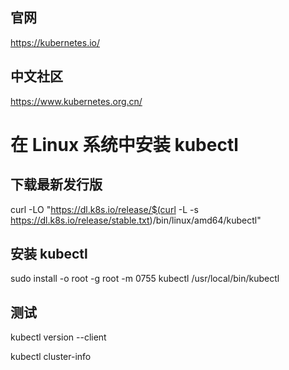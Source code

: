
## 官网
https://kubernetes.io/  

## 中文社区
https://www.kubernetes.org.cn/  


# 在 Linux 系统中安装 kubectl 
## 下载最新发行版
curl -LO "https://dl.k8s.io/release/$(curl -L -s https://dl.k8s.io/release/stable.txt)/bin/linux/amd64/kubectl"

## 安装 kubectl
sudo install -o root -g root -m 0755 kubectl /usr/local/bin/kubectl

## 测试
kubectl version --client

kubectl cluster-info




